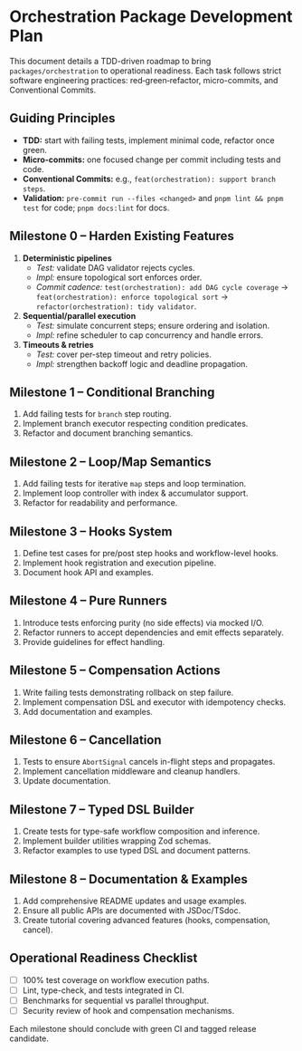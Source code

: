 # Orchestration Package Development Plan

This document details a TDD-driven roadmap to bring `packages/orchestration` to operational readiness. Each task follows strict software engineering practices: red‑green‑refactor, micro-commits, and Conventional Commits.

## Guiding Principles

- **TDD:** start with failing tests, implement minimal code, refactor once green.
- **Micro-commits:** one focused change per commit including tests and code.
- **Conventional Commits:** e.g., `feat(orchestration): support branch steps`.
- **Validation:** `pre-commit run --files <changed>` and `pnpm lint && pnpm test` for code; `pnpm docs:lint` for docs.

## Milestone 0 – Harden Existing Features

1. **Deterministic pipelines**
   - _Test:_ validate DAG validator rejects cycles.
   - _Impl:_ ensure topological sort enforces order.
   - _Commit cadence:_ `test(orchestration): add DAG cycle coverage` → `feat(orchestration): enforce topological sort` → `refactor(orchestration): tidy validator`.
2. **Sequential/parallel execution**
   - _Test:_ simulate concurrent steps; ensure ordering and isolation.
   - _Impl:_ refine scheduler to cap concurrency and handle errors.
3. **Timeouts & retries**
   - _Test:_ cover per-step timeout and retry policies.
   - _Impl:_ strengthen backoff logic and deadline propagation.

## Milestone 1 – Conditional Branching

1. Add failing tests for `branch` step routing.
2. Implement branch executor respecting condition predicates.
3. Refactor and document branching semantics.

## Milestone 2 – Loop/Map Semantics

1. Add failing tests for iterative `map` steps and loop termination.
2. Implement loop controller with index & accumulator support.
3. Refactor for readability and performance.

## Milestone 3 – Hooks System

1. Define test cases for pre/post step hooks and workflow-level hooks.
2. Implement hook registration and execution pipeline.
3. Document hook API and examples.

## Milestone 4 – Pure Runners

1. Introduce tests enforcing purity (no side effects) via mocked I/O.
2. Refactor runners to accept dependencies and emit effects separately.
3. Provide guidelines for effect handling.

## Milestone 5 – Compensation Actions

1. Write failing tests demonstrating rollback on step failure.
2. Implement compensation DSL and executor with idempotency checks.
3. Add documentation and examples.

## Milestone 6 – Cancellation

1. Tests to ensure `AbortSignal` cancels in-flight steps and propagates.
2. Implement cancellation middleware and cleanup handlers.
3. Update documentation.

## Milestone 7 – Typed DSL Builder

1. Create tests for type-safe workflow composition and inference.
2. Implement builder utilities wrapping Zod schemas.
3. Refactor examples to use typed DSL and document patterns.

## Milestone 8 – Documentation & Examples

1. Add comprehensive README updates and usage examples.
2. Ensure all public APIs are documented with JSDoc/TSdoc.
3. Create tutorial covering advanced features (hooks, compensation, cancel).

## Operational Readiness Checklist

- [ ] 100% test coverage on workflow execution paths.
- [ ] Lint, type-check, and tests integrated in CI.
- [ ] Benchmarks for sequential vs parallel throughput.
- [ ] Security review of hook and compensation mechanisms.

Each milestone should conclude with green CI and tagged release candidate.
